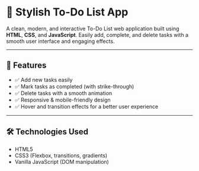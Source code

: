 # 📝 Stylish To-Do List App

A clean, modern, and interactive To-Do List web application built using **HTML**, **CSS**, and **JavaScript**. Easily add, complete, and delete tasks with a smooth user interface and engaging effects.



---

## 🚀 Features

- ✅ Add new tasks easily  
- ✅ Mark tasks as completed (with strike-through)  
- ✅ Delete tasks with a smooth animation  
- ✅ Responsive & mobile-friendly design  
- ✅ Hover and transition effects for a better user experience  

---

## 🛠️ Technologies Used

- HTML5
- CSS3 (Flexbox, transitions, gradients)
- Vanilla JavaScript (DOM manipulation)

